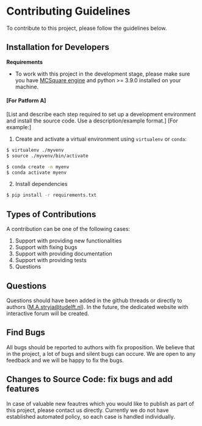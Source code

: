 # Contributing Guidelines

To contribute to this project, please follow the guidelines below.

## Installation for Developers

**Requirements** 

- To work with this project in the development stage, please make sure you have [MCSquare engine](https://gitlab.com/openmcsquare/MCsquare) and python >= 3.9.0 installed on your machine.

#### [For Patform A]

[List and describe each step required to set up a development environment and install the source code. Use a description/example format.] [For example:]

1. Create and activate a virtual environment using `virtualenv` or `conda`:

```bash
$ virtualenv ./myvenv
$ source ./myvenv/bin/activate
```

```bash
$ conda create -n myenv
$ conda activate myenv
```

2. Install dependencies
```bash
$ pip install -r requirements.txt
```

## Types of Contributions

A contribution can be one of the following cases:

1. Support with providing new functionalities
2. Support with fixing bugs
3. Support with providing documentation
4. Support with providing tests
5. Questions

## Questions
    
Questions should have been added in the github threads or directly to authors (M.A.stryja@tudelft.nl). In the future, the dedicated website with interactive forum will be created.

## Find Bugs

All bugs should be reported to authors with fix proposition. We believe that in the project, a lot of bugs and silent bugs can occure. We are open to any feedback and we will be happy to fix the bugs.

## Changes to Source Code: fix bugs and add features

In case of valuable new feautres which you would like to publish as part of this project, please contact us directly. Currently we do not have established automated policy, so each case is handled individually.
